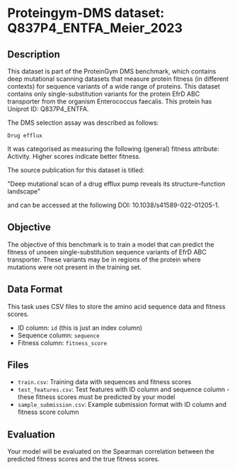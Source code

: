 
# Proteingym-DMS dataset: Q837P4_ENTFA_Meier_2023

## Description

This dataset is part of the ProteinGym DMS benchmark, which contains deep mutational scanning datasets that measure
protein fitness (in different contexts) for sequence variants of a wide range of proteins. This dataset contains
only single-substitution variants for the protein EfrD ABC transporter from the organism Enterococcus faecalis. This protein has Uniprot ID: Q837P4_ENTFA. 

The DMS selection assay was described as follows: 

    Drug efflux

It was categorised as measuring the following (general) fitness attribute: Activity. Higher scores indicate better fitness.

The source publication for this dataset is titled: 

"Deep mutational scan of a drug efflux pump reveals its structure–function landscape"

and can be accessed at the following DOI: 10.1038/s41589-022-01205-1.

## Objective

The objective of this benchmark is to train a model that can predict the fitness of unseen single-substitution sequence variants of EfrD ABC transporter.
These variants may be in regions of the protein where mutations were not present in the training set.

## Data Format

This task uses CSV files to store the amino acid sequence data and fitness scores.
- ID column: `id` (this is just an index column)
- Sequence column: `sequence`
- Fitness column: `fitness_score`

## Files

- `train.csv`: Training data with sequences and fitness scores
- `test_features.csv`: Test features with ID column and sequence column - these fitness scores must be predicted by your model
- `sample_submission.csv`: Example submission format with ID column and fitness score column

## Evaluation

Your model will be evaluated on the Spearman correlation between the predicted fitness scores and the true fitness scores.
